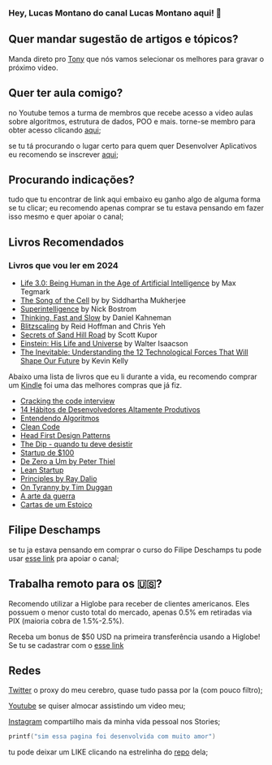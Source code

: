 ### Hey, Lucas Montano do canal Lucas Montano aqui! 👋

## Quer mandar sugestão de artigos e tópicos? 
Manda direto pro [Tony](https://chat.openai.com/g/g-IaNiHmwSC-the-tony) que nós vamos selecionar os melhores para gravar o próximo video.

## Quer ter aula comigo?
no Youtube temos a turma de membros que recebe acesso a video aulas sobre algoritmos, estrutura de dados, POO e mais. torne-se membro para obter acesso clicando [aqui](https://www.youtube.com/channel/UCyHOBY6IDZF9zOKJPou2Rgg/join);

se tu tá procurando o lugar certo para quem quer Desenvolver Aplicativos eu recomendo se inscrever [aqui](https://webinar.appacademy.dev/free);

## Procurando indicações?

tudo que tu encontrar de link aqui embaixo eu ganho algo de alguma forma se tu clicar;
eu recomendo apenas comprar se tu estava pensando em fazer isso mesmo e quer apoiar o canal;

## Livros Recomendados

### Livros que vou ler em 2024

- [Life 3.0: Being Human in the Age of Artificial Intelligence](https://www.amazon.com.br/s?k=Life+3.0%3A+Being+Human+in+the+Age+of+Artificial+Intelligence&i=stripbooks&camp=1789&creative=9325&linkCode=ur2&linkId=ba321d377e1d052dca0dc18b6d9c503a&tag=lucasmontan05-20) by Max Tegmark
- [The Song of the Cell](https://www.amazon.com.br/s?k=The+Song+of+the+Cell&i=stripbooks&camp=1789&creative=9325&linkCode=ur2&linkId=deabefcf7e732988b5fb9fa79609e5e5&tag=lucasmontan05-20) by by Siddhartha Mukherjee
- [Superintelligence](https://www.amazon.com.br/s?k=Superintelligence+by+Nick+Bostrom&i=stripbooks&camp=1789&creative=9325&linkCode=ur2&linkId=978b58bc0edab6bfe2ec2623a93abe91&tag=lucasmontan05-20) by Nick Bostrom
- [Thinking, Fast and Slow](https://www.amazon.com.br/s?k=Thinking%2C+Fast+and+Slow+by+Daniel+Kahneman&i=stripbooks&camp=1789&creative=9325&linkCode=ur2&linkId=62f92f76c972dbb54b66b6390d7f1466&tag=lucasmontan05-20) by Daniel Kahneman
- [Blitzscaling](https://www.amazon.com.br/s?k=Blitzscaling+by+Reid+Hoffman+and+Chris+Yeh&i=stripbooks&camp=1789&creative=9325&linkCode=ur2&linkId=d020ebd398e7c37f7ba6fc23ff9613d8&tag=lucasmontan05-20) by Reid Hoffman and Chris Yeh
- [Secrets of Sand Hill Road](https://www.amazon.com.br/s?k=Secrets+of+Sand+Hill+Road+by+Scott+Kupor&i=stripbooks&camp=1789&creative=9325&linkCode=ur2&linkId=192ed8e53b56a51bdc85bc50d4c45e78&tag=lucasmontan05-20) by Scott Kupor
- [Einstein: His Life and Universe](https://www.amazon.com.br/s?k=Einstein%3A+His+Life+and+Universe+by+Walter+Isaacson&i=stripbooks&camp=1789&creative=9325&linkCode=ur2&linkId=4373618e856c0eb6ecb5bae2d63bf711&tag=lucasmontan05-20) by Walter Isaacson
- [The Inevitable: Understanding the 12 Technological Forces That Will Shape Our Future](https://www.amazon.com.br/Inevitable-Understanding-Technological-Forces-English-ebook/dp/B016JPTOUG/ref=sr_1_1?camp=1789&creative=9325&keywords=The+Inevitable%3A+Understanding+the+12+Technological+Forces+That+Will+Shape+Our+Future+by+Kevin+Kelly&linkCode=ur2&linkId=8d2a9f11c5968d64a2c411b7b010200a&qid=1704128555&s=books&sr=1-1) by Kevin Kelly

Abaixo uma lista de livros que eu li durante a vida, eu recomendo comprar um [Kindle](https://www.amazon.com.br/gp/search?ie=UTF8&tag=lucasmontan05-20&linkCode=ur2&linkId=a96949b7784d7908d8d65a2190ece81c&camp=1789&creative=9325&index=digital-text&keywords=Kindle) foi uma das melhores compras que já fiz.
  
- [Cracking the code interview](https://amzn.to/2n24ID3)
- [14 Hábitos de Desenvolvedores Altamente Produtivos](https://amzn.to/30b0DvM)
- [Entendendo Algoritmos](https://amzn.to/2Wt9qIE)
- [Clean Code](https://www.amazon.com.br/gp/search?ie=UTF8&tag=lucasmontan05-20&linkCode=ur2&linkId=88e99d99abfb9cf66c8327fcfae4acf7&camp=1789&creative=9325&index=books&keywords=CleanCode)
- [Head First Design Patterns](https://www.amazon.com.br/gp/search?ie=UTF8&tag=lucasmontan05-20&linkCode=ur2&linkId=baab0e1781e2591add7e78a2a18a99c2&camp=1789&creative=9325&index=books&keywords=HeadFirstDesignPatterns)
- [The Dip - quando tu deve desistir](https://amzn.to/2lbB2lQ)
- [Startup de $100](https://amzn.to/2H4DORR)
- [De Zero a Um by Peter Thiel](https://amzn.to/2Z2N9Un)
- [Lean Startup](https://amzn.to/2Kwvc8G)
- [Principles by Ray Dalio](https://amzn.to/2YXug5j)
- [On Tyranny by Tim Duggan](https://amzn.to/33uMCKe)
- [A arte da guerra](https://amzn.to/31ALLpv)
- [Cartas de um Estoico](https://amzn.to/2yVQkOY)

## Filipe Deschamps
se tu ja estava pensando em comprar o curso do ​⁠Filipe Deschamps tu pode usar [esse link](https://go.hotmart.com/N85311804K) pra apoiar o canal;

## Trabalha remoto para os 🇺🇸?
Recomendo utilizar a Higlobe para receber de clientes americanos. Eles possuem o menor custo total do mercado, apenas 0.5% em retiradas via PIX (maioria cobra de 1.5%-2.5%).

Receba um bonus de $50 USD na primeira transferência usando a Higlobe! Se tu se cadastrar com o [esse link](https://bit.ly/higlobe-montano-12-23)

## Redes
[Twitter](https://twitter.com/lucas_montano) o proxy do meu cerebro, quase tudo passa por la (com pouco filtro);

[Youtube](https://www.youtube.com/lucasmontano) se quiser almocar assistindo um video meu;

[Instagram](https://instagram.com/lucasmontano/) compartilho mais da minha vida pessoal nos Stories;

```kotlin
printf("sim essa pagina foi desenvolvida com muito amor")
```

tu pode deixar um LIKE clicando na estrelinha do [repo](https://github.com/lucasmontano/lucasmontano.com/) dela;


